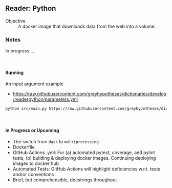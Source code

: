 ## Reader: Python

<dl>
    <dt>Objective</dt>
    <dd>A docker image that downloads data from the web into a volume. </dd>
</dl>


### Notes

In progress ...

<br>

#### Running
An input argument example
* https://raw.githubusercontent.com/greyhypotheses/dictionaries/develop/readerpython/parameters.yml

````bash
python src/main.py https://raw.githubusercontent.com/greyhypotheses/dictionaries/develop/readerpython/parameters.yml
````

<br>

#### In Progress or Upcoming

* The switch from `dask` to `multiprocessing`
* Dockerfile
* GitHub Actions .yml: For (a) automated pytest, coverage, and pylint tests, (b) building & deploying docker images.  Continuing deploying images to docker hub
* Automated Tests: GitHub Actions will highlight deficiencies w.r.t. tests and/or conventions
* Brief, but comprehensible, docstrings throughout


